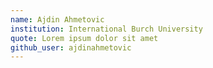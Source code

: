 ```yaml
---
name: Ajdin Ahmetovic
institution: International Burch University
quote: Lorem ipsum dolor sit amet
github_user: ajdinahmetovic
---
```

